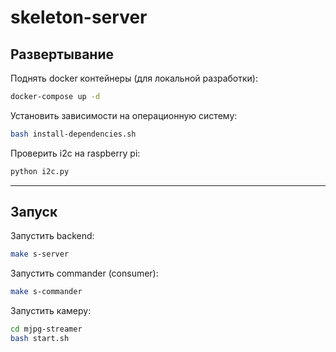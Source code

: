 # skeleton-server

## Развертывание

Поднять docker контейнеры (для локальной разработки):
```bash
docker-compose up -d
```

Установить зависимости на операционную систему:
```bash
bash install-dependencies.sh
```

Проверить i2c на raspberry pi:
```bash
python i2c.py
```

---

## Запуск

Запустить backend:
```bash
make s-server
```

Запустить commander (consumer):
```bash
make s-commander
```

Запустить камеру:
```bash
cd mjpg-streamer
bash start.sh
```
